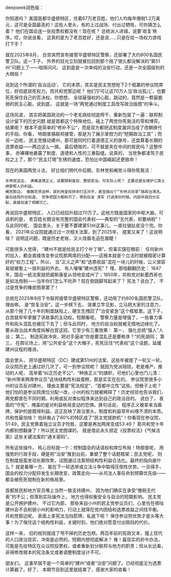 deepseek润色版：

你知道吗？ 美国首都华盛顿特区，住着67万老百姓，他们人均每年缴税1.2万美元，这可是全国最高的！这些人里头，有的上过战场、付出过牺牲，可你猜怎么着？ 他们在国会连一张投票权都没有！现在呢？ 总统派人进城，说要‘收复’秩序。哎，你说说看， 这真的是为了老百姓好，还是说……只是在给一场权力游戏打下手？

就在2025年8月， 白宫突然宣布接管华盛顿特区警察，还部署了大约800名国民警卫队。这一下子， 外界的目光立刻就被拉回到那个拖了很久都没解决的“第51州”问题上了——咱得问问， 这到底是一次单纯的治安行动，还是一次全国级别的大棋局？

说到这个所谓的‘自治运动’， 它的本质，其实是民主党想抢下2个稳赢的参议院席位，好彻底锁死权力。而共和党那边呢？ 他们宁可让这70万人当‘政治孤儿’，也要死死保住自己的否决权。你想想， 全球最强权的心脏，跳动的，竟然是一颗最脆弱的民主心脏。说到底， 这就是一场“两党通过制度工具改写政治版图”的争斗。

这场风波， 其实把美国政治的一个老毛病给彻底榨干、重新包装了一遍：联邦制设计留下的历史问题 就是首都这个特殊地位，碰上了两党你死我活的零和博弈。结果呢？ 根本不是简单的“修补不公”，而是双方都把这制度漏洞当成了改朝换代的手段。你看， 特朗普搞联邦接管，那是为了展示掌控力的“短期政治工具”；而另一边呢， 民主党推动建州，那可是同时打着道德正义的旗号，还盘算着长期的选票收益——两边这么一搞， 最后牺牲的，可不就是夹在中间的居民吗？这整件事， 赤裸裸地暴露了制度、道德和人性的三重裂缝。说真的， 当党争都凌驾于民权之上了，那个“民主灯塔”生锈的速度，恐怕比中国崛起还更致命！

现在的美国两党斗法， 好比咱们明代中后期，东林党和阉党斗得你死我活：

    东林党这边， 满嘴道德正义，说要限制皇权、整顿吏治，可实际上呢？ 主要还是在维护江南士绅那帮人的利益。
    阉党那边， 像魏忠贤这种，就利用皇权拼命打压对手，甚至搞出个“东林点将录”搞政治清洗。 最后结局你也知道， 党争把国力都耗尽了，等到后金 清军 打进来的时候，内部早就四分五裂，直接加速了明朝灭亡。

再说回华盛顿特区， 人口已经回升超过70万了。这地方既是国家的中枢大脑，可讽刺的是， 老百姓长期没有完整的国会代表权——典型的“无代表，却要纳税”！与此同时呢， 国会里头，关于要不要建第51州这事儿，一直拉锯扯皮没个完。你看， 2021年众议院就通过过一次相关法案，到了2025年， 提案又来了！这说明啥？ 说明这问题，既是历史老账，又火烧眉毛迫在眉睫！

可能很多人觉得， “建州不就是给民主打个补丁嘛”。但事实摆在眼前： 任何新州的加入，都会直接改变参议院那两席的分配——这根本就是个立法时就被精密计算好的“权力工程”。所以， 当“正义之声”和“选票收益”混在一块儿的时候，公义很容易就被套上一层利益的外衣。 有人嚷嚷“建州违宪”？ 嘿，那咱翻翻历史： 1847年，国会一纸法案就把威斯康星从领地变成州了；1850年，共和党对新墨西哥也是如法炮制——当年你们怎么不吭声？现在倒跳脚骂起来了？ 宪法？说白了， 不过是党争的橡皮图章罢了！

总统在2025年8月下令联邦接管华盛顿特区警察，还动用了约800名国民警卫队，理由嘛， 是“恢复治安”。这一步棋下去， 效果立竿见影，立马把大家的注意力，从那个拖了几十年的制度缺陷上，硬生生拽回了“治安紧急”这个框框里。这下子， 白宫就牢牢掌握了讲故事的主动权。短期看呢， 警察力量是增强了，一些暴力事件和街头混乱也被压下去了；但与此同时， 地方的自治权就被无情地边缘化了。 要从政治战术角度拆解白宫这招，它至少有三重效果： 第一， 强化总统“强人”人设； 第二， 制造宪政冲突，把对手逼进“你是要混乱还是要秩序？”的死胡同； 第三， 在舆论场上，用“公共安全”这个大帽子，死死压住“代表权”这个话题，延缓建州议程的推进。

国会里头， 把华盛顿特区（DC）建成第51州的法案，这些年被提了一轮又一轮。众议院历史上通过好几次了，可一到参议院呢？ 就因为党派阻挠，老是难产。推动的人呢， 高举着“纠正历史不公”、“种族正义”的旗帜，可他们心里也门儿清： “新州带来两席参议员”这块结构性利益蛋糕，那是实实在在的。 参议院里很多小州的议员反对建州， 理由主要是“宪法规定”、“首都中立性”这些。但根子上呢？ 他们怕的是参议院席位分配一改，小州的权力就被稀释了！历史经验也告诉我们， 两党都曾在不同时期，利用或反对类似程序来达到自己的政治目的。 说白了， 表面的“守宪”，掩盖的是对利益格局变动的恐惧。换句话说， 程序正义被拿来当盾牌，保护的是既得利益。这正反映了政治里头，制度和利益常年纠缠不清的本质。 共和党最怕啥？ 怕非裔占了60%的特区成了“民主党提款机”！你看现在参议院， 51:49，民主党靠着独立议员才险胜，这要是再加两席变成53:49？ 那共和党十年内都别想翻身了！所以民主党图谋的， 就是借此永久锁定《投票权法》《气候法案》这些关键法案的“通关密码”。

所有这些操作， 核心目标就一个：控制国会的话语权和席位布局！特朗普呢， 用强势的行政手段，硬是把“治安”推到台前，重塑了整个话题框架；民主党呢， 则在制度层面发动长期攻势，试图通过法案把结构性利益合法化。最终的指向是什么？ 就是看哪一方， 能在下一轮选举或立法斗争中取得压倒性优势。一旦得手， 国会的权力分配将发生长期改变，政策走向——从司法人事任命到预算优先级——都会被死死钳制在新的格局里。

首都居民和地方官员嘴上当然一致支持建州， 因为他们确实在承受“缴税无代表”的不公；但落到实际操作上， 地方也得权衡安全与自治的短期影响。 民主党是公开拥护建州， 不过它内部， 那些来自小州的民主党参议员们，心里也在嘀咕建州会不会削弱小州的影响力，行动上就得在党内团结和选票收益之间找平衡。 共和党那边呢， 表面上拿宪法当挡箭牌，私底下呢？ 保住参议院优势才是头等大事！为了保住这个结构性利益，关键时刻，他们绝对愿意付出阻挡的代价。

这样一来， 旧的规则就成了甩不掉的历史包袱。两百年前的宪政文本，撞上现代的人口政治现实，冲突是必然的。短期内想彻底解决？ 难！最现实的折中办法， 可能是先给特区在众议院投票权，或者重新划分联邦与地方的职责；但从长远看， 非得修改根本的宪法条文或者调整制度设计不可。

朋友们， 这事早就不是一个简单的“建州”或者“治安”问题了。已经彻底沦为选票计算器了。好了， 本期节目到这里就结束了，感谢大家的收看！